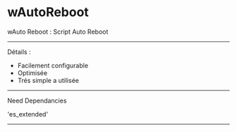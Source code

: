 # wAutoReboot
wAuto Reboot : Script Auto Reboot

--------------------------------------------------------------

Détails : 

- Facilement configurable 
- Optimisée 
- Trés simple a utilisée


--------------------------------------------------------------


Need Dependancies 

'es_extended'

--------------------------------------------------------------

